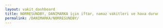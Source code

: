 ```yaml
---
layout: vakit_dashboard
title: NORRESUNDBY, DANIMARKA için iftar, namaz vakitleri ve hava durumu - ilçe/eyalet seç
permalink: /DANIMARKA/NORRESUNDBY/
---
```


<script type="text/javascript">
  var GLOBAL_COUNTRY = 'DANIMARKA';
  var GLOBAL_CITY = 'NORRESUNDBY';
  var GLOBAL_STATE = '';
  var lat = 72;
  var lon = 21;
</script>
